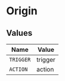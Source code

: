 # Origin


## Values

| Name      | Value     |
| --------- | --------- |
| `TRIGGER` | trigger   |
| `ACTION`  | action    |